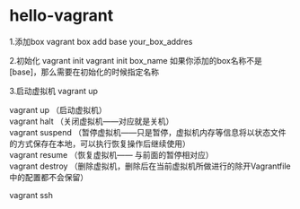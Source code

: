 # hello-vagrant
1.添加box
vagrant box add base your_box_addres

2.初始化
vagrant init
vagrant init box_name
如果你添加的box名称不是[base]，那么需要在初始化的时候指定名称

3.启动虚拟机
vagrant up


vagrant up （启动虚拟机）  
vagrant halt （关闭虚拟机——对应就是关机）  
vagrant suspend （暂停虚拟机——只是暂停，虚拟机内存等信息将以状态文件的方式保存在本地，可以执行恢复操作后继续使用）  
vagrant resume （恢复虚拟机—— 与前面的暂停相对应）  
vagrant destroy （删除虚拟机，删除后在当前虚拟机所做进行的除开Vagrantfile中的配置都不会保留）  



vagrant ssh